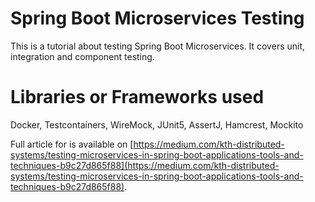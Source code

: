 # Spring Boot Microservices Testing
This is a tutorial about testing Spring Boot Microservices. It covers unit, integration and component testing.

# Libraries or Frameworks used
Docker, Testcontainers, WireMock, JUnit5, AssertJ, Hamcrest, Mockito

Full article for is available on [https://medium.com/kth-distributed-systems/testing-microservices-in-spring-boot-applications-tools-and-techniques-b9c27d865f88](https://medium.com/kth-distributed-systems/testing-microservices-in-spring-boot-applications-tools-and-techniques-b9c27d865f88).



